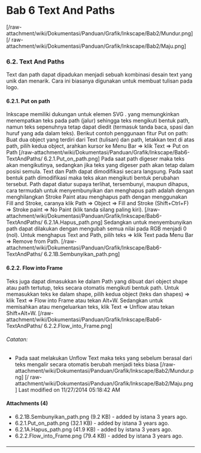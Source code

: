 # Bab 6 Text And Paths
[/raw-attachment/wiki/Dokumentasi/Panduan/Grafik/Inkscape/Bab2/Mundur.png] [/
raw-attachment/wiki/Dokumentasi/Panduan/Grafik/Inkscape/Bab2/Maju.png]
### 6.2. Text And Paths
Text dan path dapat dipadukan menjadi sebuah kombinasi desain text yang unik
dan menarik. Cara ini biasanya digunakan untuk membuat tulisan pada logo.
#### 6.2.1. Put on path
Inkscape memiliki dukungan untuk elemen SVG <textPath>. yang memungkinkan
menempatkan teks pada path (jalur) sehingga teks mengikuti bentuk path, namun
teks sepenuhnya tetap dapat diedit (termasuk tanda baca, spasi dan huruf yang
ada dalam teks). Berikut contoh penggunaan fitur Put on path:
Buat dua object yang terdiri dari Text (tulisan) dan path, letakkan text di
atas path, pilih kedua object, arahkan kursor ke Menu Bar => klik Text => Put
on Path
[/raw-attachment/wiki/Dokumentasi/Panduan/Grafik/Inkscape/Bab6-TextAndPaths/
6.2.1.Put_on_path.png]
Pada saat path digeser maka teks akan mengikutinya, sedangkan jika teks yang
digeser path akan tetap dalam posisi semula. Text dan Path dapat dimodifikasi
secara langsung. Pada saat bentuk path dimodifikasi maka teks akan mengikuti
bentuk perubahan tersebut.
Path dapat diatur supaya terlihat, tersembunyi, maupun dihapus, cara termudah
untuk menyembunyikan dan menghapus path adalah dengan menghilangkan Stroke
Paint atau menghapus path dengan menggunakan Fill and Stroke, caranya klik Path
=> Object => Fill and Stroke (Shift+Ctrl+F) => Stroke paint => No Paint (klik
tanda silang paling kiri).
[/raw-attachment/wiki/Dokumentasi/Panduan/Grafik/Inkscape/Bab6-TextAndPaths/
6.2.1A.Hapus_path.png]
Sedangkan untuk menyembunyikan path dapat dilakukan dengan mengubah semua nilai
pada RGB menjadi 0 (nol). Untuk menghapus Text and Path, pilih teks => klik
Text pada Menu Bar => Remove from Path.
[/raw-attachment/wiki/Dokumentasi/Panduan/Grafik/Inkscape/Bab6-TextAndPaths/
6.2.1B.Sembunyikan_path.png]
#### 6.2.2. Flow into Frame
Teks juga dapat dimasukkan ke dalam Path yang dibuat dari object shape atau
path tertutup, teks secara otomatis mengikuti bentuk path. Untuk memasukkan
teks ke dalam shape, pilih kedua object (teks dan shapes) => klik Text => Flow
into Frame atau tekan Alt+W. Sedangkan untuk memisahkan atau mengeluarkan teks,
klik Text => Unflow atau tekan Shift+Alt+W.
[/raw-attachment/wiki/Dokumentasi/Panduan/Grafik/Inkscape/Bab6-TextAndPaths/
6.2.2.Flow_into_Frame.png]
###### Catatan:
  * Pada saat melakukan Unflow Text maka teks yang sebelum berasal dari teks
      mengalir secara otomatis berubah menjadi teks biasa
[/raw-attachment/wiki/Dokumentasi/Panduan/Grafik/Inkscape/Bab2/Mundur.png] [/
raw-attachment/wiki/Dokumentasi/Panduan/Grafik/Inkscape/Bab2/Maju.png]
Last modified on 11/27/2014 05:18:42 AM
#### Attachments (4)
  * 6.2.1B.Sembunyikan_path.png​ (9.2 KB) - added by istana 3 years ago.
  * 6.2.1.Put_on_path.png​ (32.1 KB) - added by istana 3 years ago.
  * 6.2.1A.Hapus_path.png​ (41.9 KB) - added by istana 3 years ago.
  * 6.2.2.Flow_into_Frame.png​ (79.4 KB) - added by istana 3 years ago.
#### 
    
 
 
 
 
 
---
 
